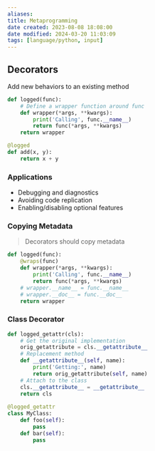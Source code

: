 ```yaml
---
aliases: 
title: Metaprogramming
date created: 2023-08-08 18:08:00
date modified: 2024-03-20 11:03:09
tags: [language/python, input]
---
```

  

## Decorators
Add new behaviors to an existing method

```python
def logged(func):
	# Define a wrapper function around func
	def wrapper(*args, **kwargs):
		print('Calling', func.__name__)
		return func(*args, **kwargs)
	return wrapper
```

```python
@logged
def add(x, y):
	return x + y
```

### Applications
- Debugging and diagnostics
- Avoiding code replication
- Enabling/disabling optional features

### Copying Metadata
>Decorators should copy metadata

```python
def logged(func):
	@wraps(func)
	def wrapper(*args, **kwargs):
		print('Calling', func.__name__)
		return func(*args, **kwargs)
	# wrapper.__name__ = func.__name__
	# wrapper.__doc__ = func.__doc__
	return wrapper
```

### Class Decorator
```python
def logged_getattr(cls):
	# Get the original implementation
	orig_getattribute = cls.__getattribute__
	# Replacement method
	def __getattribute__(self, name):
		print('Getting:', name)
		return orig_getattribute(self, name)
	# Attach to the class
	cls.__getattribute__ = __getattribute__
	return cls
	
@logged_getattr
class MyClass:
	def foo(self):
		pass
	def bar(self):
		pass
```

